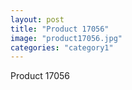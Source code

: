 ```yaml
---
layout: post
title: "Product 17056"
image: "product17056.jpg"
categories: "category1"
---
```

Product 17056

